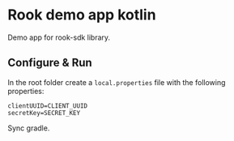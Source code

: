# Rook demo app kotlin

Demo app for rook-sdk library.

## Configure & Run

In the root folder create a `local.properties` file with the following properties:

```properties
clientUUID=CLIENT_UUID
secretKey=SECRET_KEY
```

Sync gradle.
